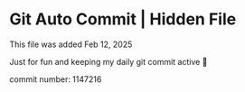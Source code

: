 # Git Auto Commit | Hidden File

This file was added Feb 12, 2025

Just for fun and keeping my daily git commit active 🤪

commit number: 1147216
